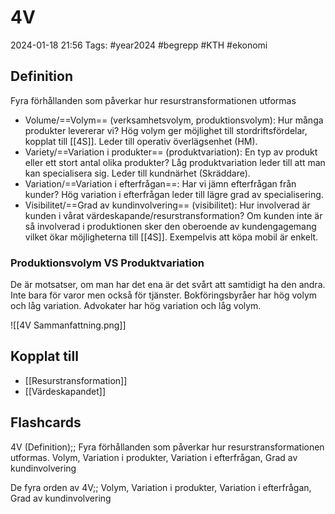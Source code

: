 # 4V

2024-01-18 21:56
Tags: #year2024 #begrepp #KTH #ekonomi

## Definition

Fyra förhållanden som påverkar hur resurstransformationen utformas

- Volume/==Volym== (verksamhetsvolym, produktionsvolym): Hur många produkter levererar vi? Hög volym ger möjlighet till stordriftsfördelar, kopplat till [[4S]]. Leder till operativ överlägsenhet (HM).
- Variety/==Variation i produkter== (produktvariation): En typ av produkt eller ett stort antal olika produkter? Låg produktvariation leder till att man kan specialisera sig. Leder till kundnärhet (Skräddare).
- Variation/==Variation i efterfrågan==: Har vi jämn efterfrågan från kunder? Hög variation i efterfrågan leder till lägre grad av specialisering.
- Visibilitet/==Grad av kundinvolvering== (visibilitet): Hur involverad är kunden i vårat värdeskapande/resurstransformation? Om kunden inte är så involverad i produktionen sker den oberoende av kundengagemang vilket ökar möjligheterna till [[4S]]. Exempelvis att köpa mobil är enkelt.

### Produktionsvolym VS Produktvariation

De är motsatser, om man har det ena är det svårt att samtidigt ha den andra. Inte bara för varor men också för tjänster. Bokföringsbyråer har hög volym och låg variation. Advokater har hög variation och låg volym.

![[4V Sammanfattning.png]]

## Kopplat till

- [[Resurstransformation]]
- [[Värdeskapandet]]

## Flashcards

4V (Definition);; Fyra förhållanden som påverkar hur resurstransformationen utformas. Volym, Variation i produkter, Variation i efterfrågan, Grad av kundinvolvering
<!--SR:!2024-01-24,3,250!2024-01-23,1,230-->

De fyra orden av 4V;; Volym, Variation i produkter, Variation i efterfrågan, Grad av kundinvolvering
<!--SR:!2024-01-25,3,250!2024-01-26,4,270-->
